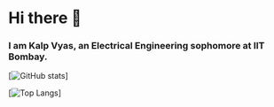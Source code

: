 # Hi there 👋

### I am Kalp Vyas, an Electrical Engineering sophomore at IIT Bombay.
<!--
**kalp121212/kalp121212** is a ✨ _special_ ✨ repository because its `README.md` (this file) appears on your GitHub profile.

Here are some ideas to get you started:

- 🔭 I’m currently working on ...
- 🌱 I’m currently learning ...
- 👯 I’m looking to collaborate on ...
- 🤔 I’m looking for help with ...
- 💬 Ask me about ...
- 📫 How to reach me: ...
- 😄 Pronouns: ...
- ⚡ Fun fact: ...
-->

[![GitHub stats](https://github-readme-stats.vercel.app/api?username=kalp121212&show_icons=true&theme=tokyonight)]



[![Top Langs](https://github-readme-stats.vercel.app/api/top-langs?username=kalp121212&layout=compact&theme=tokyonight)]
